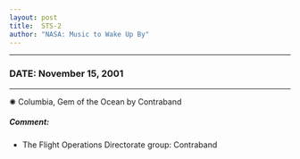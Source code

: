 ```yaml
---
layout: post
title:  STS-2
author: "NASA: Music to Wake Up By"
---
```


----
### DATE: November 15, 2001
----
✺ Columbia, Gem of the Ocean by Contraband

##### Comment:
* The Flight Operations Directorate group: Contraband
